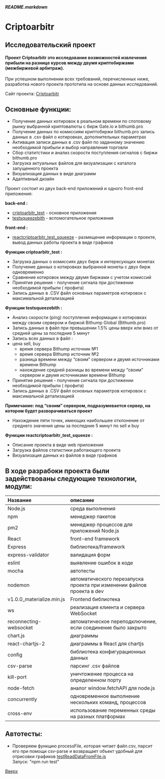 <a id="anchor"></a>
##### README.markdown

Criptoarbitr
=============
Исследовательский проект
--------

#### Проект Criptoarbitr это исследование возможностей извлечения прибыли на разнице курсов между двумя криптобиржами (межбиржевой арбитраж).

При успешном выполнении всех требований, перечисленных ниже, разработка нового проекта прототипа на основе данных исследований.

Сайт проекта: [Criptoarbitr](http://criptoarbitr.178.20.42.150.sslip.io/)

Основные функции:
----

* Получение данных котировок в реальном времени по спотовому рынку выбранной криптовалюты с бирж Gate.io и bithumb.pro
* Получение данных по комиссиям криптобиржи bithumb.pro запись данных в .csv файл о котировках, дополнительных параметрах
* Активация записи данных в .csv файл по заданному значению необходимой прибыли и выбор направления торговли
* Сбор статитстики и анализ скорости поступления сигналов с биржи bithumb.pro
* Загрузка актуальных файлов для визуализации с каталога запущенного проекта
* Визуализация данных в виде диаграмм
* Адаптивный дизайн

Проект состоит из двух back-end приложений и одного front-end приложения:

**back-end :**
* [criptoarbitr_test](https://github.com/illusionoff/criptoarbitr_test) - основное приложения
* [testsqueezebith](https://github.com/illusionoff/testsqueezebith) - вспомогательное приложения

**front-end :**
* [reactcriptoarbitr_test_squeeze](https://github.com/illusionoff/reactcriptoarbitr_test_squeeze) - размещение информации о проекте, вывод данных работы проекта в виде графиков

**Функции criptoarbitr_test :**
* Загрузка данных о комиссиях двух бирж и интересующих монетах
* Получение данных о котировках выбранной монеты с двух бирж одновременно
* Сравнение котировок между двумя биржами с учетом комиссий
* Принятие решения - получение сигнала при достижении необходимой прибыли ( профита)
* Запись данных в .CSV файл основных параметров котировок с максимальной детализацией

**Функции testsqueezebith :**
* Анализ скорости (ping) поступления информации о котировках между своим сервером и биржой Bithump Global (Bithumb.pro)
* Запись данных в файл при превышении 1.5% цены вверх или вниз от средней цены за последние 5 минут
* Запись всех данных в файл :
* цена sell, buy
    + время сервера Bithump источник №1
    + время сервера Bithump источник №2
    + разница времени между “своим” сервером и двумя источниками времени Bithump
    + нахождение средней разницы во времени между “своим” сервером и двумя источниками времени Bithump
* Принятие решения - получение сигнала при достижении необходимой прибыли ( профита)
* Запись данных в .CSV файл основных параметров котировок с максимальной детализацией

**Примечание: под “своим” сервером, подразумевается сервер, на котором будет разворачиваться проект**
* Нахождение пяти точек, имеющих наибольшее отклонение от среднего значения цены за последние 5 минут по sell и buy

**Функции reactcriptoarbitr_test_squeeze :**
* Описание проекта в виде web приложения
* Загрузка файлов статистики работающего проекта
* Визуализация данных из файлов в виде графиков

 В ходе разрабоки проекта были задействованы следующие технологии, модули:
 ----

Название | описание
:----|:---------
Node.js| среда выполнения
npm | менеджер пакетов
pm2 | менеджер процессов для приложений Node.js
React| front-end framework
Express| библиотека/framework
express-validator|  валидация форм
eslint| выявление ошибок в коде
mocha|  автотесты
nodemon|  автоматического перезапуска проекта при изменении файлов проекта в dev
v1.0.0_materialize.min.js|Frontend библиотека
ws| реализация клиента и сервера WebSocket
reconnecting-websocket| автоматическое переподключение, если соединение было закрыто
chart.js | диаграммы
react-chartjs-2 | диаграммы в React для chartjs
config | библиотека конфигурационных данных
csv-parse | парсинг .csv файлов
kill-port | уничтожение процесса на определенном порту
node-fetch | аналог window.fetchAPI для node.js
concurrently | одновременное выполнение нескольких команд, процессов
cross-env | использование переменных среды на разных платформах


Автотесты:
----
* Проверяем функцию processFile, которая читает файл.csv, парсит его при помощи csv-parse и возвращает объект удобный для отрисовки графиков
[testReadDataFromFile.js](mochaTesting/processFile/testReadDataFromFile.js) <br/>
Запуск: "npm run test"

[Вверх](#anchor)

